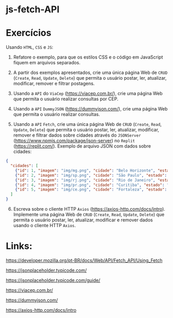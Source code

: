 # js-fetch-API

# Exercícios

Usando `HTML`, `CSS` e `JS`:

1) Refatore o exemplo, para que os estilos CSS e o código em JavaScript fiquem em arquivos separados.

2) A partir dos exemplos apresentados, crie uma única página Web de `CRUD` (`Create`, `Read`, `Update`, `Delete`) que permita o usuário postar, ler, atualizar, modificar, remover e filtrar postagens.

3) Usando a `API` do `ViaCep` (https://viacep.com.br/), crie uma página Web que permita o usuário realizar consultas por CEP.

4) Usando a `API` `DummyJSON` (https://dummyjson.com/), crie uma página Web que permita o usuário realizar consultas.

5) Usando a `API` `Fetch`, crie uma única página Web de `CRUD` (`Create`, `Read`, `Update`, `Delete`) que permita o usuário postar, ler, atualizar, modificar, remover e filtrar dados sobre cidades através do `JSONServer` (https://www.npmjs.com/package/json-server) no `Replit` (https://replit.com/).
Exemplo de arquivo JSON com dados sobre cidades:

```json
{
  "cidades": [
    {"id": 1, "imagem": "img/mg.png", "cidade": "Belo Horizonte", "estado": "MG", "população": 3800000},
    {"id": 2, "imagem": "img/sp.png", "cidade": "São Paulo", "estado": "SP", "população": 11800000},
    {"id": 3, "imagem": "img/rj.png", "cidade": "Rio de Janeiro", "estado": "RJ", "população": 5300000},
    {"id": 4, "imagem": "img/pr.png", "cidade": "Curitiba", "estado": "PR", "população": 1200000},
    {"id": 5, "imagem": "img/ce.png", "cidade": "Fortaleza", "estado": "CE", "população": 2100000}
  ]
}
```

6) Escreva sobre o cliente HTTP `Axios` (https://axios-http.com/docs/intro). Implemente uma página Web de `CRUD` (`Create`, `Read`, `Update`, `Delete`) que permita o usuário postar, ler, atualizar, modificar e remover dados usando o cliente HTTP `Axios`.


# Links:

https://developer.mozilla.org/pt-BR/docs/Web/API/Fetch_API/Using_Fetch

https://jsonplaceholder.typicode.com/

https://jsonplaceholder.typicode.com/guide/

https://viacep.com.br/

https://dummyjson.com/

https://axios-http.com/docs/intro
